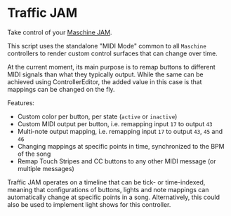 # Traffic JAM
Take control of your [Maschine JAM](https://www.native-instruments.com/en/products/maschine/production-systems/maschine-jam/).

This script uses the standalone "MIDI Mode" common to all `Maschine` controllers to render custom control surfaces that can change over time.

At the current moment, its main purpose is to remap buttons to different MIDI signals than what they typically output. While the same can be achieved using ControllerEditor, the added value in this case is that mappings can be changed on the fly.

Features:
- Custom color per button, per state (`active` or `inactive`)
- Custom MIDI output per button, i.e. remapping input `17` to output `43`
- Multi-note output mapping, i.e. remapping input `17` to output `43`, `45` and `46`
- Changing mappings at specific points in time, synchronized to the BPM of the song
- Remap Touch Stripes and CC buttons to any other MIDI message (or multiple messages)

Traffic JAM operates on a timeline that can be tick- or time-indexed, meaning that configurations of buttons, lights and note mappings can automatically change at specific points in a song. Alternatively, this could also be used to implement light shows for this controller.
